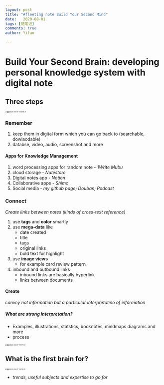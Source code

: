 ```yaml
---
layout: post
title: "#fleeting note Build Your Second Mind"
date:   2020-08-01
tags: [随笔记]
comments: true
author: Yifan

---
```


# Build Your Second Brain: developing personal knowledge system with digital note

## Three steps 

<img src="/Users/yifan/Library/Application Support/typora-user-images/截屏2020-08-01 下午5.58.21.png" alt="截屏2020-08-01 下午5.58.21" style="zoom:33%;" />

### Remember 

1. keep them in digital form which you can go back to (searchable, dowlaodable)
2. databse, video, audio, screenshot and more 

#### Apps for Knowledge Management 

1. word processing apps for random note - *1Write* *Mubu*
2. cloud storage - *Nutestore*
3. Digital notes app - *Notion*
4. Collaborative apps - *Shimo*
5. Social media - *my github page; Douban; Podcast*

###  Connect

*Create links between notes (kinds of cross-text reference)*

1. use **tags** and **color** smartly 
2. use **mega-data** like
   - date created 
   - title
   - tags 
   - original links
   - bold text for highlight 
3. use **image views**
   - for example card review pattern 
4. inbound and outbound links 
   - inbound links are basically hyperlink 
   - links between documents 

#### Create

*convey not information but a particular interpretatino of information*

##### What are strong interpretation?

- Examples, illustrations, statstics, booknotes, mindmaps diagrams and more
- process

<img src="/Users/yifan/Library/Application Support/typora-user-images/截屏2020-08-01 下午7.11.57.png" alt="截屏2020-08-01 下午7.11.57" style="zoom:33%;" />

 

## What is the first brain for?

<img src="/Users/yifan/Library/Application Support/typora-user-images/截屏2020-08-01 下午7.16.10.png" alt="截屏2020-08-01 下午7.16.10" style="zoom:33%;" />

- *trends, useful subjects and expertise to go for*